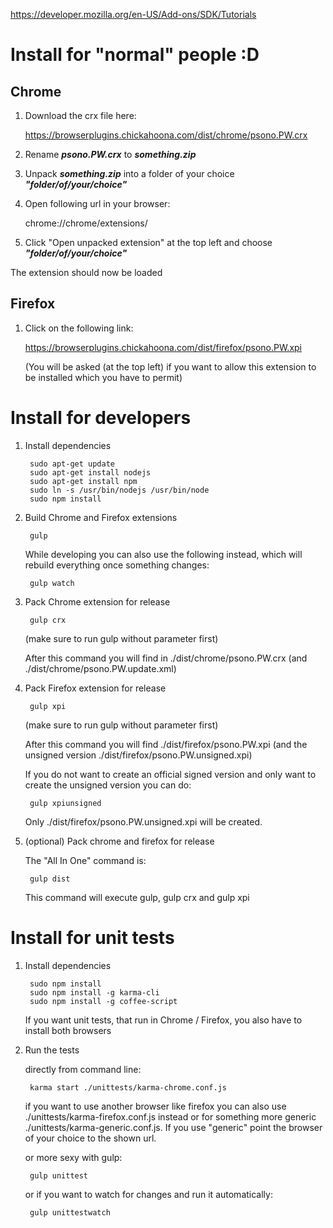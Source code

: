 https://developer.mozilla.org/en-US/Add-ons/SDK/Tutorials

# Install for "normal" people :D

## Chrome

1. Download the crx file here:

    https://browserplugins.chickahoona.com/dist/chrome/psono.PW.crx
    
2. Rename ***psono.PW.crx*** to ***something.zip***

3. Unpack ***something.zip*** into a folder of your choice ***"folder/of/your/choice"***
    
4. Open following url in your browser:

    chrome://chrome/extensions/
    
5. Click "Open unpacked extension" at the top left and choose ***"folder/of/your/choice"***

The extension should now be loaded


## Firefox

1. Click on the following link:

    https://browserplugins.chickahoona.com/dist/firefox/psono.PW.xpi
    
    (You will be asked (at the top left) if you want to allow this extension to be installed which you have to permit)
    

# Install for developers

1. Install dependencies

        sudo apt-get update
        sudo apt-get install nodejs
        sudo apt-get install npm
        sudo ln -s /usr/bin/nodejs /usr/bin/node
        sudo npm install
        
2. Build Chrome and Firefox extensions

        gulp
        
    While developing you can also use the following instead, which will rebuild everything once something changes:
        
        gulp watch

3. Pack Chrome extension for release

        gulp crx

    (make sure to run gulp without parameter first)
    
    After this command you will find in ./dist/chrome/psono.PW.crx (and ./dist/chrome/psono.PW.update.xml)
        
4. Pack Firefox extension for release

        gulp xpi

    (make sure to run gulp without parameter first)
    
    After this command you will find ./dist/firefox/psono.PW.xpi (and the unsigned version
    ./dist/firefox/psono.PW.unsigned.xpi)
    
    If you do not want to create an official signed version and only want to create the unsigned version you can do:
    
        gulp xpiunsigned
        
    Only ./dist/firefox/psono.PW.unsigned.xpi will be created.
        
5. (optional) Pack chrome and firefox for release
        
    The "All In One" command is:
    
        gulp dist
        
    This command will execute gulp, gulp crx and gulp xpi


# Install for unit tests

1. Install dependencies

        sudo npm install
        sudo npm install -g karma-cli
        sudo npm install -g coffee-script
        
    If you want unit tests, that run in Chrome / Firefox, you also have to install both browsers
    
2. Run the tests

    directly from command line:

        karma start ./unittests/karma-chrome.conf.js
        
    if you want to use another browser like firefox you can also use ./unittests/karma-firefox.conf.js instead or for
    something more generic ./unittests/karma-generic.conf.js. If you use "generic" point the browser of your choice
    to the shown url.
        
    or more sexy with gulp:
    
        gulp unittest
        
    or if you want to watch for changes and run it automatically:
    
        gulp unittestwatch
    
    